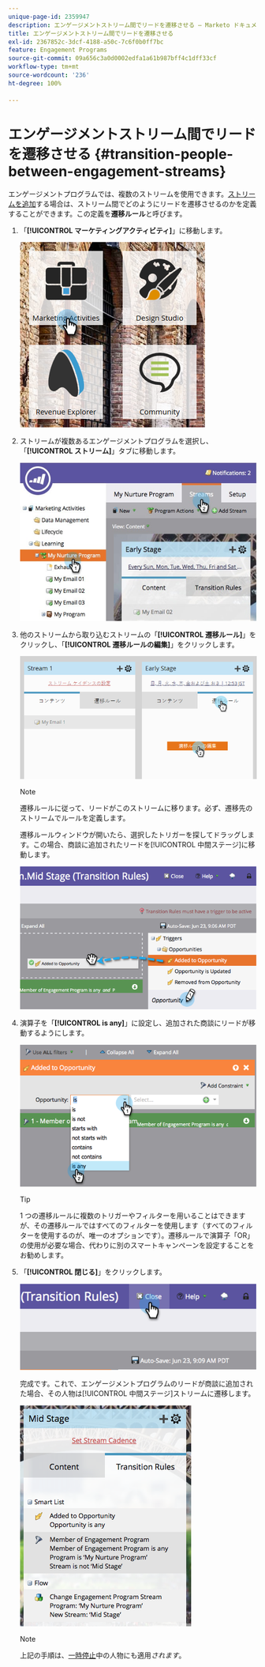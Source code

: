 ```yaml
---
unique-page-id: 2359947
description: エンゲージメントストリーム間でリードを遷移させる — Marketo ドキュメント — 製品ドキュメント
title: エンゲージメントストリーム間でリードを遷移させる
exl-id: 2367852c-3dcf-4188-a50c-7c6f0b0ff7bc
feature: Engagement Programs
source-git-commit: 09a656c3a0d0002edfa1a61b987bff4c1dff33cf
workflow-type: tm+mt
source-wordcount: '236'
ht-degree: 100%

---
```


# エンゲージメントストリーム間でリードを遷移させる {#transition-people-between-engagement-streams}

エンゲージメントプログラムでは、複数のストリームを使用できます。[ストリームを追加](/help/marketo/product-docs/email-marketing/drip-nurturing/creating-an-engagement-program/add-a-stream.md)する場合は、ストリーム間でどのようにリードを遷移させるのかを定義することができます。この定義を&#x200B;**遷移ルール**&#x200B;と呼びます。

1. 「**[!UICONTROL マーケティングアクティビティ]**」に移動します。

   ![](assets/ma.png)

1. ストリームが複数あるエンゲージメントプログラムを選択し、「**[!UICONTROL ストリーム]**」タブに移動します。

   ![](assets/multistream.jpg)

1. 他のストリームから取り込むストリームの「**[!UICONTROL 遷移ルール]**」をクリックし、「**[!UICONTROL 遷移ルールの編集]**」をクリックします。

   ![](assets/image2014-9-15-18-3a10-3a18.png)

   >[!NOTE]
   >
   >遷移ルールに従って、リードがこのストリームに移ります。必ず、遷移先のストリームでルールを定義します。

   遷移ルールウィンドウが開いたら、選択したトリガーを探してドラッグします。この場合、商談に追加されたリードを[!UICONTROL 中間ステージ]に移動します。

   ![](assets/image2014-9-15-18-3a10-3a46.png)

1. 演算子を「**[!UICONTROL is any]**」に設定し、追加された商談にリードが移動するようにします。

   ![](assets/image2014-9-15-18-3a11-3a14.png)

   >[!TIP]
   >
   >1 つの遷移ルールに複数のトリガーやフィルターを用いることはできますが、その遷移ルールではすべてのフィルターを使用します（すべてのフィルターを使用するのが、唯一のオプションです）。遷移ルールで演算子「OR」の使用が必要な場合、代わりに別のスマートキャンペーンを設定することをお勧めします。

1. 「**[!UICONTROL 閉じる]**」をクリックします。

   ![](assets/image2014-9-15-18-3a11-3a23.png)

   完成です。これで、エンゲージメントプログラムのリードが商談に追加された場合、その人物は[!UICONTROL 中間ステージ]ストリームに遷移します。

   ![](assets/image2014-9-15-18-3a11-3a29.png)

   >[!NOTE]
   >
   >上記の手順は、[一時停止](/help/marketo/product-docs/email-marketing/drip-nurturing/using-engagement-programs/pause-people-in-an-engagement-program.md)中の人物にも適用&#x200B;*されます*。
